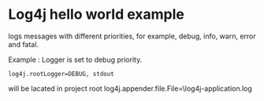 # Log4j hello world example

logs messages with different priorities, for example, debug, info, warn, error and fatal.

Example : Logger is set to debug priority.

```log4j.properties
log4j.rootLogger=DEBUG, stdout
```

will be lacated in project root 
log4j.appender.file.File=\log4j-application.log